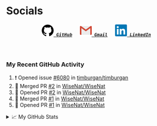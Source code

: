 <!--TODO: Email a visible URL, add tools/languages as SVGS in codeblocks--->

<!--About Me--->


<!--Tools/Languages--->


<!--Contacts--->
<h1> Socials </h1>
<h5 align="center">
	<code><a href="https://github.com/WiseNat" title="GitHub Profile"><img alt="GitHub" width=32 src="res/github.svg"> GitHub</a></code>
	&emsp;
	<code><a href="mailto:nathan88wise@gmail.com"><img alt="Gmail" width=32 src="res/gmail.svg"> Gmail</a></code>
	&emsp;
	<code><a href="https://www.linkedin.com/in/nathan-w-5592ba1b5/" title="LinkedIn Profile"><img alt="LinkedIn" width=32 src="res/linkedin.svg"> LinkedIn</a></code>
	&emsp;
</h5>

<br>

<h3>My Recent GitHub Activity</h3>

<!--START_SECTION:activity-->
1. ❗️ Opened issue [#6080](https://github.com/timburgan/timburgan/issues/6080) in [timburgan/timburgan](https://github.com/timburgan/timburgan)
2. 🎉 Merged PR [#2](https://github.com/WiseNat/WiseNat/pull/2) in [WiseNat/WiseNat](https://github.com/WiseNat/WiseNat)
3. 💪 Opened PR [#2](https://github.com/WiseNat/WiseNat/pull/2) in [WiseNat/WiseNat](https://github.com/WiseNat/WiseNat)
4. 🎉 Merged PR [#1](https://github.com/WiseNat/WiseNat/pull/1) in [WiseNat/WiseNat](https://github.com/WiseNat/WiseNat)
5. 💪 Opened PR [#1](https://github.com/WiseNat/WiseNat/pull/1) in [WiseNat/WiseNat](https://github.com/WiseNat/WiseNat)
<!--END_SECTION:activity-->


<!--GitHub Stats--->
<details>
	<summary>📈 My GitHub Stats</summary>
	<p align="center">
		<a href="https://github.com/anuraghazra/github-readme-stats">
			<img align="center" src="https://github-readme-stats.vercel.app/api?username=WiseNat&count_private=true&show_icons=true&title_color=009356&icon_color=75B79A" />
		</a>
	</p>
</details>

<!--**WiseNat/WiseNat** is a ✨ _special_ ✨ repository because its `README.md` (this file) appears on your GitHub profile.-->
